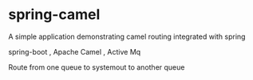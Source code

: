 # spring-camel
A simple application demonstrating camel routing integrated with spring


spring-boot , Apache Camel , Active Mq

Route from one queue to systemout to another queue
